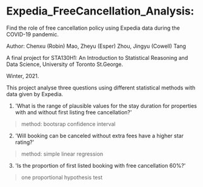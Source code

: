 # Expedia_FreeCancellation_Analysis:
  Find the role of free cancellation policy using Expedia data during the COVID-19 pandemic.
  
Author: Chenxu (Robin) Mao, Zheyu (Esper) Zhou, Jingyu (Cowell) Tang

A final project for STA130H1: An Introduction to Statistical Reasoning and Data Science, University of Toronto St.George.

Winter, 2021.

This project analyse three questions using different statistical methods with data given by Expedia.
1. 'What is the range of plausible values for the stay duration for properties with and without first listing free cancellation?'
  > method: bootsrap confidence interval
  
2. 'Will booking can be canceled without extra fees have a higher star rating?'
  > method: simple linear regression
  
3. 'Is the proportion of first listed booking with free cancellation 60%?'
  > one proportional hypothesis test
  
